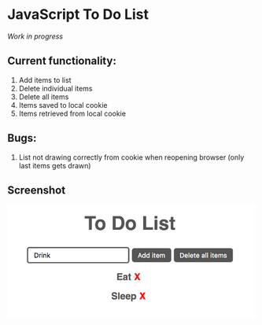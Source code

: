 # JavaScript To Do List

*Work in progress*

## Current functionality:

1. Add items to list
2. Delete individual items
3. Delete all items
4. Items saved to local cookie
5. Items retrieved from local cookie

## Bugs:

1. List not drawing correctly from cookie when reopening browser (only last items gets drawn)

## Screenshot

![Screenshot of tool](https://github.com/aaa2016/js-to-do-list/blob/master/screenshot.png)